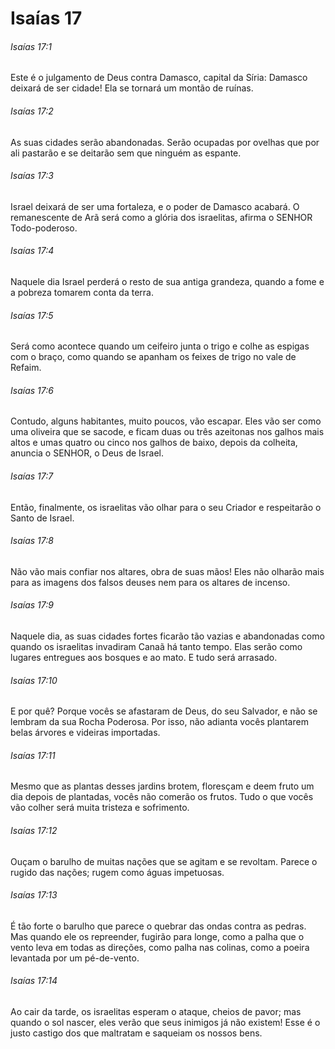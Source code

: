 # Isaías 17

###### Isaías 17:1

Este é o julgamento de Deus contra Damasco, capital da Síria: Damasco deixará de ser cidade! Ela se tornará um montão de ruínas.

###### Isaías 17:2

As suas cidades serão abandonadas. Serão ocupadas por ovelhas que por ali pastarão e se deitarão sem que ninguém as espante.

###### Isaías 17:3

Israel deixará de ser uma fortaleza, e o poder de Damasco acabará. O remanescente de Arã será como a glória dos israelitas, afirma o SENHOR Todo-poderoso.

###### Isaías 17:4

Naquele dia Israel perderá o resto de sua antiga grandeza, quando a fome e a pobreza tomarem conta da terra.

###### Isaías 17:5

Será como acontece quando um ceifeiro junta o trigo e colhe as espigas com o braço, como quando se apanham os feixes de trigo no vale de Refaim.

###### Isaías 17:6

Contudo, alguns habitantes, muito poucos, vão escapar. Eles vão ser como uma oliveira que se sacode, e ficam duas ou três azeitonas nos galhos mais altos e umas quatro ou cinco nos galhos de baixo, depois da colheita, anuncia o SENHOR, o Deus de Israel.

###### Isaías 17:7

Então, finalmente, os israelitas vão olhar para o seu Criador e respeitarão o Santo de Israel.

###### Isaías 17:8

Não vão mais confiar nos altares, obra de suas mãos! Eles não olharão mais para as imagens dos falsos deuses nem para os altares de incenso.

###### Isaías 17:9

Naquele dia, as suas cidades fortes ficarão tão vazias e abandonadas como quando os israelitas invadiram Canaã há tanto tempo. Elas serão como lugares entregues aos bosques e ao mato. E tudo será arrasado.

###### Isaías 17:10

E por quê? Porque vocês se afastaram de Deus, do seu Salvador, e não se lembram da sua Rocha Poderosa. Por isso, não adianta vocês plantarem belas árvores e videiras importadas.

###### Isaías 17:11

Mesmo que as plantas desses jardins brotem, floresçam e deem fruto um dia depois de plantadas, vocês não comerão os frutos. Tudo o que vocês vão colher será muita tristeza e sofrimento.

###### Isaías 17:12

Ouçam o barulho de muitas nações que se agitam e se revoltam. Parece o rugido das nações; rugem como águas impetuosas.

###### Isaías 17:13

É tão forte o barulho que parece o quebrar das ondas contra as pedras. Mas quando ele os repreender, fugirão para longe, como a palha que o vento leva em todas as direções, como palha nas colinas, como a poeira levantada por um pé-de-vento.

###### Isaías 17:14

Ao cair da tarde, os israelitas esperam o ataque, cheios de pavor; mas quando o sol nascer, eles verão que seus inimigos já não existem! Esse é o justo castigo dos que maltratam e saqueiam os nossos bens.

